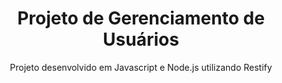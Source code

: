 <h1 align="center">Projeto de Gerenciamento de Usuários</h1>
<p align="center">Projeto desenvolvido em Javascript e Node.js utilizando Restify </p>
